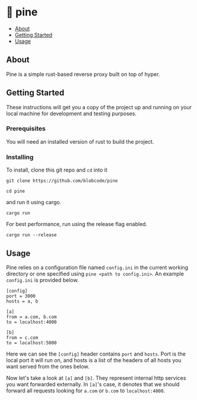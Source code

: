 # 🌲 pine

- [About](#about)
- [Getting Started](#getting_started)
- [Usage](#usage)

## About <a name = "about"></a>

Pine is a simple rust-based reverse proxy built on top of hyper.

## Getting Started <a name = "getting_started"></a>

These instructions will get you a copy of the project up and running on your local machine for development and testing purposes.

### Prerequisites

You will need an installed version of rust to build the project.

### Installing

To install, clone this git repo and `cd` into it

```
git clone https://github.com/blobcode/pine
```

```
cd pine
```

and run it using cargo.

```
cargo run
```

For best performance, run using the release flag enabled.

```
cargo run --release
```

## Usage <a name = "usage"></a>

Pine relies on a configuration file named `config.ini` in the current working directory or one specified using `pine <path to config.ini>`. An example `config.ini` is provided below.

```
[config]
port = 3000
hosts = a, b

[a]
from = a.com, b.com
to = localhost:4000

[b]
from = c.com
to = localhost:5000
```

Here we can see the `[config]` header contains `port` and `hosts`. Port is the local port it will run on, and hosts is a list of the headers of all hosts you want served from the ones below.

Now let's take a look at `[a]` and `[b]`. They represent internal http services you want forwarded externally. In `[a]`'s case, it denotes that we should forward all requests looking for `a.com` or `b.com` to `localhost:4000`.
